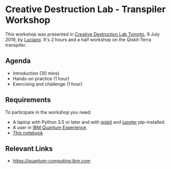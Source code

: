 # Creative Destruction Lab - Transpiler Workshop

This workshop was presented in [Creative Destruction Lab Toronto](https://www.creativedestructionlab.com/locations/toronto/), 9 July 2019, by [Luciano](https://github.com/1ucian0). It's 2 hours and a half workshop on the Qiskit-Terra transpiler.

## Agenda

 - Introduction (30 mins)
 - Hands-on practice (1 hour)
 - Exercising and challenge (1 hour) 

## Requirements

To participate in the workshop you need:

 - A laptop with Python 3.5 or later and with [qiskit](https://pypi.org/project/qiskit/) and [jupyter](https://pypi.org/project/jupyter/) pip-installed.
 - A user in [IBM Quantum Experience](https://quantum-computing.ibm.com).
 - [This notebook](cdl.ipynb)

## Relevant Links
 - https://quantum-computing.ibm.com
 